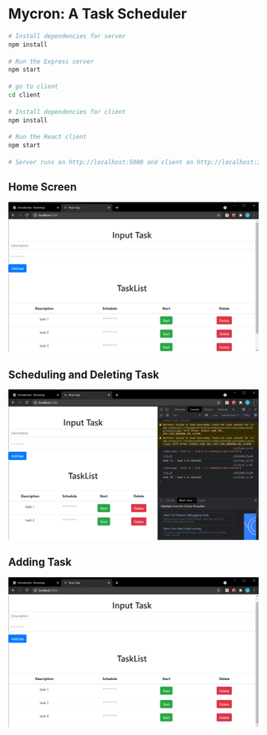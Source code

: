 # Mycron: A Task Scheduler

```bash
# Install dependencies for server
npm install

# Run the Express server 
npm start

# go to client
cd client

# Install dependencies for client
npm install

# Run the React client 
npm start

# Server runs on http://localhost:5000 and client on http://localhost:3000
```

## Home Screen
![alt text](https://github.com/kapilbhise/mycron/blob/main/homescreen.png?raw=true)

## Scheduling and Deleting Task
![alt text](https://github.com/kapilbhise/mycron/blob/main/scheduling%20and%20deleting%20task.png?raw=true)

## Adding Task
![alt text](https://github.com/kapilbhise/mycron/blob/main/adding%20task.png?raw=true)
